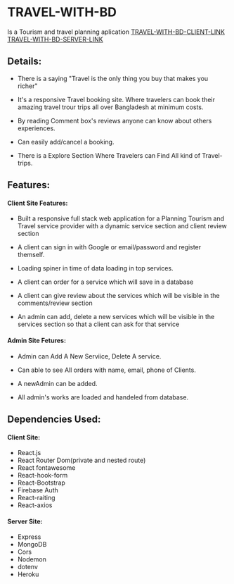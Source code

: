 # TRAVEL-WITH-BD

Is a Tourism and travel planning aplication [TRAVEL-WITH-BD-CLIENT-LINK](https://last-assignment-1e1f2.web.app/)
[TRAVEL-WITH-BD-SERVER-LINK](https://shrouded-dusk-24766.herokuapp.com/)

## Details:

- There is a saying "Travel is the only thing you buy that makes you richer"

- It's a responsive Travel booking site. Where travelers can book their amazing travel trour trips all over Bangladesh at minimum costs.

- By reading Comment box's reviews anyone can know about others experiences.

- Can easily add/cancel a booking.

- There is a Explore Section Where Travelers can Find All kind of Travel-trips.

## Features:

#### Client Site Features:

- Built a responsive full stack web application for a Planning Tourism and Travel service provider with a dynamic service section and client review section<br/>

- A client can sign in with Google or email/password and register themself.

- Loading spiner in time of data loading in top services.

- A client can order for a service which will save in a database
- A client can give review about the services which will be visible in the comments/review section<br/>

- An admin can add, delete a new services which will be visible in the services section so that a client can ask for that service

#### Admin Site Fetures:

- Admin can Add A New Serviice, Delete A service.

- Can able to see All orders with name, email, phone of Clients.

- A newAdmin can be added.

- All admin's works are loaded and handeled from database.

## Dependencies Used:

#### Client Site:

- React.js
- React Router Dom(private and nested route)
- React fontawesome
- React-hook-form
- React-Bootstrap
- Firebase Auth
- React-raiting
- React-axios

#### Server Site:

- Express
- MongoDB
- Cors
- Nodemon
- dotenv
- Heroku
